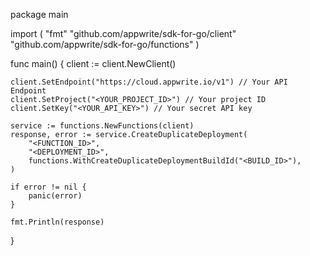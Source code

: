 package main

import (
    "fmt"
    "github.com/appwrite/sdk-for-go/client"
    "github.com/appwrite/sdk-for-go/functions"
)

func main() {
    client := client.NewClient()

    client.SetEndpoint("https://cloud.appwrite.io/v1") // Your API Endpoint
    client.SetProject("<YOUR_PROJECT_ID>") // Your project ID
    client.SetKey("<YOUR_API_KEY>") // Your secret API key

    service := functions.NewFunctions(client)
    response, error := service.CreateDuplicateDeployment(
        "<FUNCTION_ID>",
        "<DEPLOYMENT_ID>",
        functions.WithCreateDuplicateDeploymentBuildId("<BUILD_ID>"),
    )

    if error != nil {
        panic(error)
    }

    fmt.Println(response)
}
